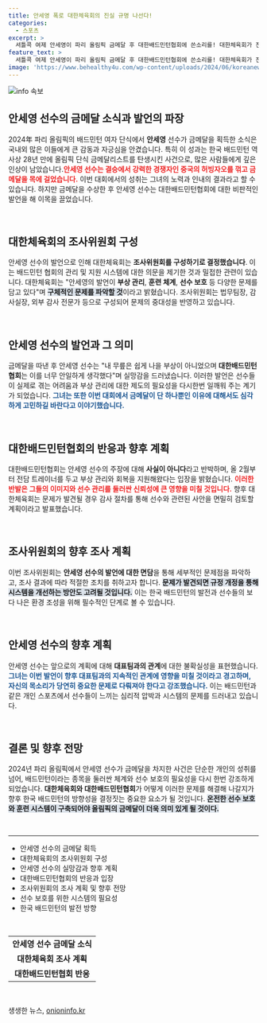 ```yaml
---
title: 안세영 폭로 대한체육회의 진실 규명 나선다!
categories:
  - 스포츠
excerpt: >
  셔틀콕 여제 안세영이 파리 올림픽 금메달 후 대한배드민턴협회에 쓴소리를! 대한체육회가 진상 조사에 나섰다. 대역전극의 배경은? 클릭해 확인하세요!
feature_text: >
  셔틀콕 여제 안세영이 파리 올림픽 금메달 후 대한배드민턴협회에 쓴소리를! 대한체육회가 진상 조사에 나섰다. 대역전극의 배경은? 클릭해 확인하세요!
image: 'https://www.behealthy4u.com/wp-content/uploads/2024/06/koreanews.jpg'
---
```


<p><img src="https://www.behealthy4u.com/wp-content/uploads/2024/06/koreanews.jpg" alt="info 속보" /></p>

<h2 data-ke-size="size26">안세영 선수의 금메달 소식과 발언의 파장</h2>

<p data-ke-size="size16">2024年 파리 올림픽의 배드민턴 여자 단식에서 <b>안세영</b> 선수가 금메달을 획득한 소식은 국내외 많은 이들에게 큰 감동과 자긍심을 안겼습니다. 특히 이 성과는 한국 배드민턴 역사상 28년 만에 올림픽 단식 금메달리스트를 탄생시킨 사건으로, 많은 사람들에게 깊은 인상이 남았습니다.<b><span style="color: #ee2323;">안세영 선수는 결승에서 강력한 경쟁자인 중국의 허빙자오를 꺾고 금메달을 목에 걸었습니다.</span></b> 이번 대회에서의 성취는 그녀의 노력과 인내의 결과라고 할 수 있습니다. 하지만 금메달을 수상한 후 안세영 선수는 대한배드민턴협회에 대한 비판적인 발언을 해 이목을 끌었습니다.</p>

<p data-ke-size="size16">&nbsp;</p>

<h2 data-ke-size="size26">대한체육회의 조사위원회 구성</h2>

<p data-ke-size="size16">안세영 선수의 발언으로 인해 대한체육회는 <b>조사위원회를 구성하기로 결정했습니다</b>. 이는 배드민턴 협회의 관리 및 지원 시스템에 대한 의문을 제기한 것과 밀접한 관련이 있습니다. 대한체육회는 "안세영의 발언이 <b>부상 관리</b>, <b>훈련 체계</b>, <b>선수 보호</b> 등 다양한 문제를 담고 있다"며 <b><span style="background-color: #21538527;">구체적인 문제를 파악할 것</span></b>이라고 밝혔습니다. 조사위원회는 법무팀장, 감사실장, 외부 감사 전문가 등으로 구성되어 문제의 중대성을 반영하고 있습니다.</p>

<p data-ke-size="size16">&nbsp;</p>

<h2 data-ke-size="size26">안세영 선수의 발언과 그 의미</h2>

<p data-ke-size="size16">금메달을 따낸 후 안세영 선수는 "내 무릎은 쉽게 나을 부상이 아니었으며 <b>대한배드민턴협회</b>는 이를 너무 안일하게 생각했다"며 실망감을 드러냈습니다. 이러한 발언은 선수들이 실제로 겪는 어려움과 부상 관리에 대한 제도의 필요성을 다시한번 일깨워 주는 계기가 되었습니다. <b><span style="color: #1a5490;">그녀는 또한 이번 대회에서 금메달이 단 하나뿐인 이유에 대해서도 심각하게 고민하길 바란다고 이야기했습니다.</span></b></p>

<p data-ke-size="size16">&nbsp;</p>

<h2 data-ke-size="size26">대한배드민턴협회의 반응과 향후 계획</h2>

<p data-ke-size="size16">대한배드민턴협회는 안세영 선수의 주장에 대해 <b>사실이 아니다</b>라고 반박하며, 올 2월부터 전담 트레이너를 두고 부상 관리와 회복을 지원해왔다는 입장을 밝혔습니다. <b><span style="color: #ee2323;">이러한 반발은 그들의 이미지와 선수 관리를 둘러싼 신뢰성에 큰 영향을 미칠 것입니다.</span></b> 향후 대한체육회는 문제가 발견될 경우 감사 절차를 통해 선수와 관련된 사안을 면밀히 검토할 계획이라고 발표했습니다.</p>

<p data-ke-size="size16">&nbsp;</p>

<h2 data-ke-size="size26">조사위원회의 향후 조사 계획</h2>

<p data-ke-size="size16">이번 조사위원회는 <b>안세영 선수의 발언에 대한 면담</b>을 통해 세부적인 문제점을 파악하고, 조사 결과에 따라 적절한 조치를 취하고자 합니다. <b><span style="background-color: #21538527;">문제가 발견되면 규정 개정을 통해 시스템을 개선하는 방안도 고려될 것입니다.</span></b> 이는 한국 배드민턴의 발전과 선수들의 보다 나은 환경 조성을 위해 필수적인 단계로 볼 수 있습니다.</p>

<p data-ke-size="size16">&nbsp;</p>

<h2 data-ke-size="size26">안세영 선수의 향후 계획</h2>

<p data-ke-size="size16">안세영 선수는 앞으로의 계획에 대해 <b>대표팀과의 관계</b>에 대한 불확실성을 표현했습니다. <b><span style="color: #1a5490;">그녀는 이번 발언이 향후 대표팀과의 지속적인 관계에 영향을 미칠 것이라고 경고하며, 자신의 목소리가 당연히 중요한 문제로 다뤄져야 한다고 강조했습니다.</span></b> 이는 배드민턴과 같은 개인 스포츠에서 선수들이 느끼는 심리적 압박과 시스템의 문제를 드러내고 있습니다.</p>

<p data-ke-size="size16">&nbsp;</p>

<h2 data-ke-size="size26">결론 및 향후 전망</h2>

<p data-ke-size="size16">2024년 파리 올림픽에서 안세영 선수가 금메달을 차지한 사건은 단순한 개인의 성취를 넘어, 배드민턴이라는 종목을 둘러싼 체계와 선수 보호의 필요성을 다시 한번 강조하게 되었습니다. <b>대한체육회와 대한배드민턴협회</b>가 어떻게 이러한 문제를 해결해 나갈지가 향후 한국 배드민턴의 방향성을 결정짓는 중요한 요소가 될 것입니다. <b><span style="background-color: #21538527;">온전한 선수 보호와 훈련 시스템이 구축되어야 올림픽의 금메달이 더욱 의미 있게 될 것이다.</span></b></p>

<p data-ke-size="size16">&nbsp;</p>

<hr>

<ul>
    <li>안세영 선수의 금메달 획득</li>
    <li>대한체육회의 조사위원회 구성</li>
    <li>안세영 선수의 실망감과 향후 계획</li>
    <li>대한배드민턴협회의 반응과 입장</li>
    <li>조사위원회의 조사 계획 및 향후 전망</li>
    <li>선수 보호를 위한 시스템의 필요성</li>
    <li>한국 배드민턴의 발전 방향</li>
</ul>

<p data-ke-size="size16">&nbsp;</p>

<table style="width: 100%; border-collapse: collapse;">
    <tr>
        <td style="text-align: center; height: 17px;"><b>안세영 선수 금메달 소식</b></td>
    </tr>
    <tr>
        <td style="text-align: center; height: 17px;"><b>대한체육회 조사 계획</b></td>
    </tr>
    <tr>
        <td style="text-align: center; height: 17px;"><b>대한배드민턴협회 반응</b></td>
    </tr>
</table>

<p data-ke-size="size16">&nbsp;</p>
생생한 뉴스, <a href="https://onioninfo.kr" rel="dofollow">onioninfo.kr</a>


